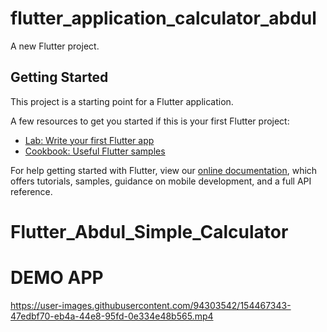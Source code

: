# flutter_application_calculator_abdul

A new Flutter project.

## Getting Started

This project is a starting point for a Flutter application.

A few resources to get you started if this is your first Flutter project:

- [Lab: Write your first Flutter app](https://flutter.dev/docs/get-started/codelab)
- [Cookbook: Useful Flutter samples](https://flutter.dev/docs/cookbook)

For help getting started with Flutter, view our
[online documentation](https://flutter.dev/docs), which offers tutorials,
samples, guidance on mobile development, and a full API reference.
# Flutter_Abdul_Simple_Calculator

# DEMO APP

https://user-images.githubusercontent.com/94303542/154467343-47edbf70-eb4a-44e8-95fd-0e334e48b565.mp4

